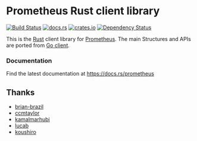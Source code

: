 # Prometheus Rust client library

[![Build Status](https://travis-ci.org/tikv/rust-prometheus.svg?branch=master)](https://travis-ci.org/pingcap/rust-prometheus)
[![docs.rs](https://docs.rs/prometheus/badge.svg)](https://docs.rs/prometheus)
[![crates.io](http://meritbadge.herokuapp.com/prometheus)](https://crates.io/crates/prometheus)
[![Dependency Status](https://deps.rs/repo/github/tikv/rust-prometheus/status.svg)](https://deps.rs/repo/github/tikv/rust-prometheus)

This is the [Rust](https://www.rust-lang.org) client library for
[Prometheus](http://prometheus.io). The main Structures and APIs are ported from
[Go client](https://github.com/prometheus/client_golang).


### Documentation

Find the latest documentation at https://docs.rs/prometheus


## Thanks

- [brian-brazil](https://github.com/brian-brazil)
- [ccmtaylor](https://github.com/ccmtaylor)
- [kamalmarhubi](https://github.com/kamalmarhubi)
- [lucab](https://github.com/lucab)
- [koushiro](https://github.com/koushiro)
